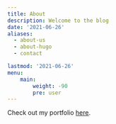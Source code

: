 ```yaml
---
title: About
description: Welcome to the blog
date: '2021-06-26'
aliases:
  - about-us
  - about-hugo
  - contact

lastmod: '2021-06-26'
menu:
    main:
        weight: -90
        pre: user
---
```


Check out my portfolio [here](https://timochung.netlify.app).
